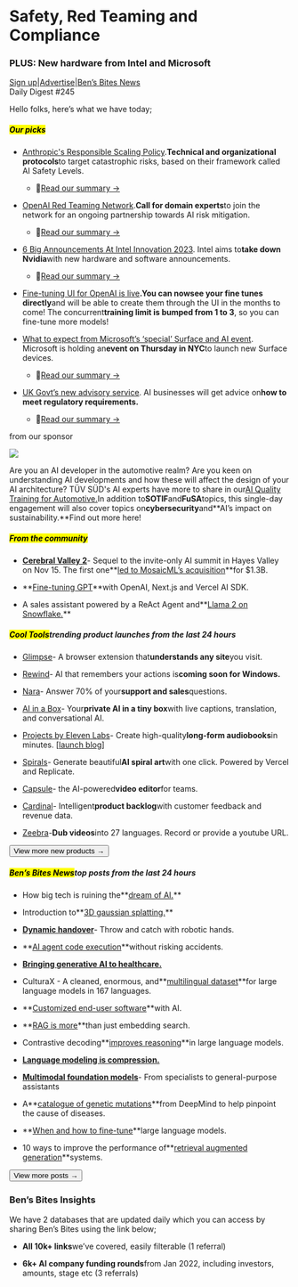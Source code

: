 # Safety, Red Teaming and Compliance

### PLUS: New hardware from Intel and Microsoft

[Sign up](https://www.bensbites.co/?utm_source=bensbites\&utm_medium=referral\&utm_campaign=safety-red-teaming-and-compliance)|[Advertise](https://sponsor.bensbites.co/?utm_source=bensbites\&utm_medium=referral\&utm_campaign=safety-red-teaming-and-compliance)|[Ben’s Bites News](https://news.bensbites.co/?utm_source=bensbites\&utm_medium=referral\&utm_campaign=safety-red-teaming-and-compliance)\
Daily Digest #245

Hello folks, here’s what we have today;

##### <mark>**Our picks**</mark>

- [Anthropic's Responsible Scaling Policy](https://www.anthropic.com/index/anthropics-responsible-scaling-policy?utm_source=bensbites\&utm_medium=referral\&utm_campaign=safety-red-teaming-and-compliance).**Technical and organizational protocols**to target catastrophic risks, based on their framework called AI Safety Levels.

  - 🍿[Read our summary →](https://bensbites.beehiiv.com/p/anthropics-responsible-scaling-policy)

- [OpenAI Red Teaming Network](https://openai.com/blog/red-teaming-network?utm_source=bensbites\&utm_medium=referral\&utm_campaign=safety-red-teaming-and-compliance).**Call for domain experts**to join the network for an ongoing partnership towards AI risk mitigation.

  - 🍿[Read our summary →](https://bensbites.beehiiv.com/p/open-ai-calls-experts-red-teaming)

- [6 Big Announcements At Intel Innovation 2023](https://www.crn.com/news/components-peripherals/6-big-announcements-at-intel-innovation-2023-from-288-core-cpu-to-ai-supercomputer?utm_source=bensbites\&utm_medium=referral\&utm_campaign=safety-red-teaming-and-compliance). Intel aims to**take down Nvidia**with new hardware and software announcements.

  - 🍿[Read our summary →](https://bensbites.beehiiv.com/p/big-announcements-intel-innovation-2023)

- [Fine-tuning UI for OpenAI is live](https://twitter.com/officiallogank/status/1704181284036300970?utm_source=bensbites\&utm_medium=referral\&utm_campaign=safety-red-teaming-and-compliance)**.**You can now**see your fine tunes directly**and will be able to create them through the UI in the months to come! The concurrent**training limit is bumped from 1 to 3**, so you can fine-tune more models!

- [What to expect from Microsoft’s ‘special’ Surface and AI event](https://www.theverge.com/2023/9/19/23878352/microsoft-surface-ai-event-nyc-laptop-studio-2-go-laptop-go-rumors-leaks?utm_source=bensbites\&utm_medium=referral\&utm_campaign=safety-red-teaming-and-compliance). Microsoft is holding an**event on Thursday in NYC**to launch new Surface devices.

  - 🍿[Read our summary →](https://bensbites.beehiiv.com/p/microsoft-surface-ai-event-nyc-expect)

- [UK Govt’s new advisory service](https://www.gov.uk/government/news/new-advisory-service-to-help-businesses-launch-ai-and-digital-innovations?utm_source=bensbites\&utm_medium=referral\&utm_campaign=safety-red-teaming-and-compliance). AI businesses will get advice on**how to meet regulatory requirements.**

  - 🍿[Read our summary →](https://bensbites.beehiiv.com/p/uk-government-announces-ai-advisory-service)

from our sponsor

![](https://media.beehiiv.com/cdn-cgi/image/fit=scale-down,format=auto,onerror=redirect,quality=80/uploads/asset/file/57156909-e492-4253-a8fd-a596411d7a24/1.png)

Are you an AI developer in the automotive realm? Are you keen on understanding AI developments and how these will affect the design of your AI architecture? TÜV SÜD's AI experts have more to share in our[AI Quality Training for Automotive.](https://www.tuvsud.com/en/themes/artificial-intelligence/training/automotive?utm_medium=email\&utm_source=newsletter\&utm_campaign=2023_ai-native_gl_gl_ds_dsv_tff_ts\&utm_content=text-link_copy4)In addition to**SOTIF**and**FuSA**topics, this single-day engagement will also cover topics on**cybersecurity**and\*\*AI’s impact on sustainability.\*\*Find out more here!

##### <mark>**From the community**</mark>

- **[Cerebral Valley 2](https://www.newcomer.co/p/announcing-cerebral-valley-2?utm_source=bensbites\&utm_medium=referral\&utm_campaign=safety-red-teaming-and-compliance)**- Sequel to the invite-only AI summit in Hayes Valley on Nov 15. The first one\*\*[led to MosaicML’s acquisition](https://www.businessinsider.com/cerebral-valley-ai-conference-spawned-1-billion-deal-is-back-2023-9?r=US\&IR=T)\*\*for $1.3B.

- \*\*[Fine-tuning GPT](https://vercel.com/guides/fine-tuning-openai-nextjs?utm_source=bensbites\&utm_medium=referral\&utm_campaign=safety-red-teaming-and-compliance)\*\*with OpenAI, Next.js and Vercel AI SDK.

- A sales assistant powered by a ReAct Agent and\*\*[Llama 2 on Snowflake.](https://medium.com/snowflake/a-sales-assistant-powered-by-a-react-agent-and-llama-2-on-snowflake-95f6331d43db?utm_source=bensbites\&utm_medium=referral\&utm_campaign=safety-red-teaming-and-compliance)\*\*

##### <mark>**Cool Tools**</mark>trending product launches from the last 24 hours

- [Glimpse](https://glimpse.surf/?utm_source=bensbites\&utm_medium=referral\&utm_campaign=safety-red-teaming-and-compliance)- A browser extension that**understands any site**you visit.

- [Rewind](https://www.rewind.ai/windows?utm_source=bensbites\&utm_medium=referral\&utm_campaign=safety-red-teaming-and-compliance)- AI that remembers your actions is**coming soon for Windows.**

- [Nara](https://trynara.com/?utm_source=bensbites\&utm_medium=referral\&utm_campaign=safety-red-teaming-and-compliance)- Answer 70% of your**support and sales**questions.

- [AI in a Box](https://twitter.com/petewarden/status/1704188785557393900?utm_source=bensbites\&utm_medium=referral\&utm_campaign=safety-red-teaming-and-compliance)- Your**private AI in a tiny box**with live captions, translation, and conversational AI.

- [Projects by Eleven Labs](https://elevenlabs.io/projects?utm_source=bensbites\&utm_medium=referral\&utm_campaign=safety-red-teaming-and-compliance)- Create high-quality**long-form audiobooks**in minutes. \[[launch blog](https://elevenlabs.io/blog/introducing-projects-create-high-quality-audiobooks-in-minutes/?utm_source=bensbites\&utm_medium=referral\&utm_campaign=safety-red-teaming-and-compliance)]

- [Spirals](https://spirals.vercel.app/?utm_source=bensbites\&utm_medium=referral\&utm_campaign=safety-red-teaming-and-compliance)- Generate beautiful**AI spiral art**with one click. Powered by Vercel and Replicate.

- [Capsule](https://capsule.video/?utm_source=bensbites\&utm_medium=referral\&utm_campaign=safety-red-teaming-and-compliance)- the AI-powered**video editor**for teams.

- [Cardinal](https://cardinalapp.io/?utm_source=bensbites\&utm_medium=referral\&utm_campaign=safety-red-teaming-and-compliance)- Intelligent**product backlog**with customer feedback and revenue data.

- [Zeebra](https://www.zeebra.ai/?utm_source=bensbites\&utm_medium=referral\&utm_campaign=safety-red-teaming-and-compliance)-**Dub videos**into 27 languages. Record or provide a youtube URL.

[<button>View more new products →</button>](https://news.bensbites.co/tags/show?utm_source=bensbites\&utm_medium=referral\&utm_campaign=safety-red-teaming-and-compliance)

##### <mark>**Ben’s Bites News**</mark>top posts from the last 24 hours

- How big tech is ruining the\*\*[dream of AI.](https://newrepublic.com/article/175357/big-tech-ruining-dream-ai?utm_source=bensbites\&utm_medium=referral\&utm_campaign=safety-red-teaming-and-compliance)\*\*

- Introduction to\*\*[3D gaussian splatting.](https://huggingface.co/blog/gaussian-splatting?utm_source=bensbites\&utm_medium=referral\&utm_campaign=safety-red-teaming-and-compliance)\*\*

- **[Dynamic handover](https://binghao-huang.github.io/dynamic_handover/?utm_source=bensbites\&utm_medium=referral\&utm_campaign=safety-red-teaming-and-compliance)**- Throw and catch with robotic hands.

- \*\*[AI agent code execution](https://blog.replit.com/ai-agents-code-execution?utm_source=bensbites\&utm_medium=referral\&utm_campaign=safety-red-teaming-and-compliance)\*\*without risking accidents.

- **[Bringing generative AI to healthcare.](https://www.sequoiacap.com/article/generative-ai-for-healthcare-perspective/?utm_source=bensbites\&utm_medium=referral\&utm_campaign=safety-red-teaming-and-compliance)**

- CulturaX - A cleaned, enormous, and\*\*[multilingual dataset](https://huggingface.co/papers/2309.09400?utm_source=bensbites\&utm_medium=referral\&utm_campaign=safety-red-teaming-and-compliance)\*\*for large language models in 167 languages.

- \*\*[Customized end-user software](https://matt-rickard.com/customized-end-user-software-with-ai?utm_source=bensbites\&utm_medium=referral\&utm_campaign=safety-red-teaming-and-compliance)\*\*with AI.

- \*\*[RAG is more](https://jxnl.github.io/instructor/blog/2023/09/17/rag-is-more-than-just-embedding-search/?utm_source=bensbites\&utm_medium=referral\&utm_campaign=safety-red-teaming-and-compliance)\*\*than just embedding search.

- Contrastive decoding\*\*[improves reasoning](https://huggingface.co/papers/2309.09117?utm_source=bensbites\&utm_medium=referral\&utm_campaign=safety-red-teaming-and-compliance)\*\*in large language models.

- **[Language modeling is compression.](https://huggingface.co/papers/2309.10668?utm_source=bensbites\&utm_medium=referral\&utm_campaign=safety-red-teaming-and-compliance)**

- **[Multimodal foundation models](https://huggingface.co/papers/2309.10020?utm_source=bensbites\&utm_medium=referral\&utm_campaign=safety-red-teaming-and-compliance)**- From specialists to general-purpose assistants

- A\*\*[catalogue of genetic mutations](https://www.deepmind.com/blog/alphamissense-catalogue-of-genetic-mutations-to-help-pinpoint-the-cause-of-diseases?utm_source=bensbites\&utm_medium=referral\&utm_campaign=safety-red-teaming-and-compliance)\*\*from DeepMind to help pinpoint the cause of diseases.

- \*\*[When and how to fine-tune](https://www.youtube.com/watch?v=7mOD9kgqRf0\&utm_source=bensbites\&utm_medium=referral\&utm_campaign=safety-red-teaming-and-compliance)\*\*large language models.

- 10 ways to improve the performance of\*\*[retrieval augmented generation](https://towardsdatascience.com/10-ways-to-improve-the-performance-of-retrieval-augmented-generation-systems-5fa2cee7cd5c?utm_source=bensbites\&utm_medium=referral\&utm_campaign=safety-red-teaming-and-compliance)\*\*systems.

[<button>View more posts →</button>](https://news.bensbites.co/tags/news/trending?utm_source=bensbites\&utm_medium=referral\&utm_campaign=safety-red-teaming-and-compliance)

### Ben’s Bites Insights

We have 2 databases that are updated daily which you can access by sharing Ben’s Bites using the link below;

- **All 10k+ links**we’ve covered, easily filterable (1 referral)

- **6k+ AI company funding rounds**from Jan 2022, including investors, amounts, stage etc (3 referrals)
